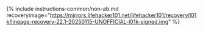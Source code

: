 {% include instructions-common/non-ab.md recoveryimage="https://mirrors.lifehacker101.net/lifehacker101/recovery/l01k/lineage-recovery-22.1-20250115-UNOFFICIAL-l01k-signed.img" %}
